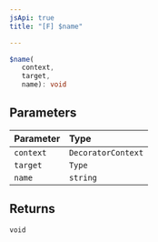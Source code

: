```yaml
---
jsApi: true
title: "[F] $name"

---
```

```ts
$name(
   context, 
   target, 
   name): void
```

## Parameters

| Parameter | Type |
| :------ | :------ |
| `context` | `DecoratorContext` |
| `target` | `Type` |
| `name` | `string` |

## Returns

`void`
